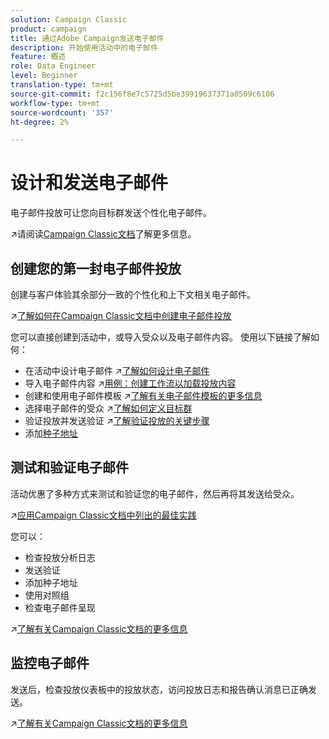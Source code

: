 ```yaml
---
solution: Campaign Classic
product: campaign
title: 通过Adobe Campaign发送电子邮件
description: 开始使用活动中的电子邮件
feature: 概述
role: Data Engineer
level: Beginner
translation-type: tm+mt
source-git-commit: f2c156f8e7c5725d5be39919637371a0509c6106
workflow-type: tm+mt
source-wordcount: '357'
ht-degree: 2%

---
```


# 设计和发送电子邮件

电子邮件投放可让您向目标群发送个性化电子邮件。

:arrow_upper_right:请阅读[Campaign Classic文档](https://experienceleague.adobe.com/docs/campaign-classic/using/sending-messages/sending-emails/about-email-channel.html)了解更多信息。

## 创建您的第一封电子邮件投放

创建与客户体验其余部分一致的个性化和上下文相关电子邮件。

:arrow_upper_right:[了解如何在Campaign Classic文档中创建电子邮件投放](https://experienceleague.adobe.com/docs/campaign-classic/using/designing-content/editing-html-content/use-case--creating-an-email-delivery.html)

您可以直接创建到活动中，或导入受众以及电子邮件内容。 使用以下链接了解如何：

* 在活动中设计电子邮件
:arrow_upper_right:[了解如何设计电子邮件](https://experienceleague.adobe.com/docs/campaign-classic/using/sending-messages/sending-emails/defining-the-email-content.html)
* 导入电子邮件内容
:arrow_upper_right:[用例：创建工作流以加载投放内容](https://experienceleague.adobe.com/docs/campaign-classic/using/automating-with-workflows/use-cases/deliveries/loading-delivery-content.html)
* 创建和使用电子邮件模板
:arrow_upper_right:[了解有关电子邮件模板的更多信息](https://experienceleague.adobe.com/docs/campaign-classic/using/sending-messages/using-delivery-templates/about-templates.html)
* 选择电子邮件的受众
:arrow_upper_right:[了解如何定义目标群](https://experienceleague.adobe.com/docs/campaign-classic/using/sending-messages/key-steps-when-creating-a-delivery/steps-defining-the-target-population.html)
* 验证投放并发送验证
:arrow_upper_right:[了解验证投放的关键步骤](https://experienceleague.adobe.com/docs/campaign-classic/using/sending-messages/key-steps-when-creating-a-delivery/steps-validating-the-delivery.html)
* 添加[种子地址](https://experienceleague.adobe.com/docs/campaign-classic/using/sending-messages/using-seed-addresses/about-seed-addresses.html)

## 测试和验证电子邮件

活动优惠了多种方式来测试和验证您的电子邮件，然后再将其发送给受众。

:arrow_upper_right:[应用Campaign Classic文档中列出的最佳实践](https://experienceleague.adobe.com/docs/campaign-classic/using/sending-messages/key-steps-when-creating-a-delivery/delivery-bestpractices/check-before-sending.html)

您可以：

* 检查投放分析日志
* 发送验证
* 添加种子地址
* 使用对照组
* 检查电子邮件呈现

:arrow_upper_right:[了解有关Campaign Classic文档的更多信息](https://experienceleague.adobe.com/docs/campaign-classic/using/sending-messages/key-steps-when-creating-a-delivery/steps-validating-the-delivery.html)

## 监控电子邮件

发送后，检查投放仪表板中的投放状态，访问投放日志和报告确认消息已正确发送。

:arrow_upper_right:[了解有关Campaign Classic文档的更多信息](https://experienceleague.adobe.com/docs/campaign-classic/using/sending-messages/key-steps-when-creating-a-delivery/delivery-bestpractices/track-and-monitor.html)

